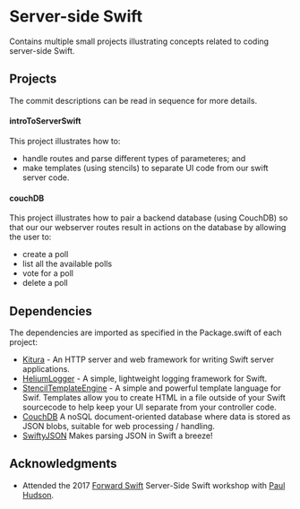# Server-side Swift

Contains multiple small projects illustrating concepts related to coding server-side Swift.

## Projects
The commit descriptions can be read in sequence for more details.

#### introToServerSwift
This project illustrates how to:

* handle routes and parse different types of parameteres; and
* make templates (using stencils) to separate UI code from our swift server code.

#### couchDB
This project illustrates how to pair a backend database (using CouchDB) so that our our webserver routes result in actions on the database by allowing the user to:

* create a poll
* list all the available polls
* vote for a poll
* delete a poll

## Dependencies
The dependencies are imported as specified in the Package.swift of each project:

* [Kitura](https://github.com/IBM-Swift/Kitura) - An HTTP server and web framework for writing Swift server applications.
* [HeliumLogger](https://github.com/IBM-Swift/HeliumLogger) - A simple, lightweight logging framework for Swift.
* [StencilTemplateEngine](https://github.com/IBM-Swift/Kitura-StencilTemplateEngine) - A simple and powerful template language for Swif. Templates allow you to create HTML in a file outside of your Swift sourcecode to help keep your UI separate from your controller code.
* [CouchDB](http://couchdb.apache.org) A noSQL document-oriented database where data is stored as JSON blobs, suitable for web processing / handling.
* [SwiftyJSON](https://cocoapods.org/pods/SwiftyJSON) Makes parsing JSON in Swift a breeze!

## Acknowledgments

* Attended the 2017 [Forward Swift](https://forwardswift.com) Server-Side Swift workshop with [Paul Hudson](https://twitter.com/twostraws).

